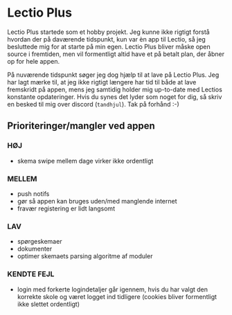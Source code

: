 # Lectio Plus
Lectio Plus startede som et hobby projekt. Jeg kunne ikke rigtigt forstå hvordan der på daværende tidspunkt, kun var èn app til Lectio, så jeg besluttede mig for at starte på min egen. Lectio Plus bliver måske open source i fremtiden, men vil formentligt altid have et på betalt plan, der åbner op for hele appen. 

På nuværende tidspunkt søger jeg dog hjælp til at lave på Lectio Plus. Jeg har lagt mærke til, at jeg ikke rigtigt længere har tid til både at lave fremskridt på appen, mens jeg samtidig holder mig up-to-date med Lectios konstante opdateringer. Hvis du synes det lyder som noget for dig, så skriv en besked til mig over discord (`tandhjul`). Tak på forhånd :-)

## Prioriteringer/mangler ved appen

### __HØJ__
- skema swipe mellem dage virker ikke ordentligt

### __MELLEM__
- push notifs
- gør så appen kan bruges uden/med manglende internet
- fravær registering er lidt langsomt

### __LAV__
- spørgeskemaer
- dokumenter
- optimer skemaets parsing algoritme af moduler

### __KENDTE FEJL__
- login med forkerte logindetaljer går igennem, hvis du har valgt den korrekte skole og været logget ind tidligere (cookies bliver formentligt ikke slettet ordentligt)